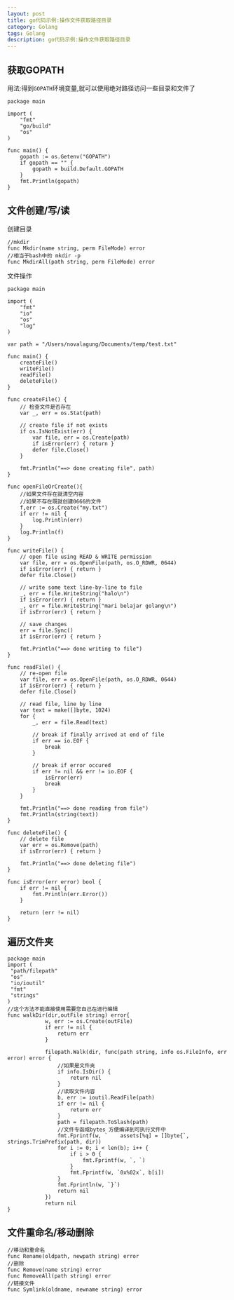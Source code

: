```yaml
---
layout: post
title: go代码示例:操作文件获取路径目录
category: Golang
tags: Golang
description: go代码示例:操作文件获取路径目录
---
```



获取GOPATH
--------

用法:得到`GOPATH`环境变量,就可以使用绝对路径访问一些目录和文件了

    package main
    
    import (
        "fmt"
        "go/build"
        "os"
    )
    
    func main() {
        gopath := os.Getenv("GOPATH")
        if gopath == "" {
            gopath = build.Default.GOPATH
        }
        fmt.Println(gopath)
    }


文件创建/写/读
--------

创建目录

    //mkdir 
    func Mkdir(name string, perm FileMode) error
    //相当于bash中的 mkdir -p
    func MkdirAll(path string, perm FileMode) error


文件操作

    package main
    
    import (
    	"fmt"
    	"io"
    	"os"
    	"log"
    )
    
    var path = "/Users/novalagung/Documents/temp/test.txt"
    
    func main() {
    	createFile()
    	writeFile()
    	readFile()
    	deleteFile()
    }
    
    func createFile() {
    	// 检查文件是否存在
    	var _, err = os.Stat(path)
    
    	// create file if not exists
    	if os.IsNotExist(err) {
    		var file, err = os.Create(path)
    		if isError(err) { return }
    		defer file.Close()
    	}
    
    	fmt.Println("==> done creating file", path)
    }
    
    func openFileOrCreate(){
    	//如果文件存在就清空内容
    	//如果不存在既就创建0666的文件
    	f,err := os.Create("my.txt")
    	if err != nil {
    		log.Println(err)
    	}
    	log.Println(f)
    }
    
    func writeFile() {
    	// open file using READ & WRITE permission
    	var file, err = os.OpenFile(path, os.O_RDWR, 0644)
    	if isError(err) { return }
    	defer file.Close()
    
    	// write some text line-by-line to file
    	_, err = file.WriteString("halo\n")
    	if isError(err) { return }
    	_, err = file.WriteString("mari belajar golang\n")
    	if isError(err) { return }
    
    	// save changes
    	err = file.Sync()
    	if isError(err) { return }
    
    	fmt.Println("==> done writing to file")
    }
    
    func readFile() {
    	// re-open file
    	var file, err = os.OpenFile(path, os.O_RDWR, 0644)
    	if isError(err) { return }
    	defer file.Close()
    
    	// read file, line by line
    	var text = make([]byte, 1024)
    	for {
    		_, err = file.Read(text)
    		
    		// break if finally arrived at end of file
    		if err == io.EOF {
    			break
    		}
    		
    		// break if error occured
    		if err != nil && err != io.EOF {
    			isError(err)
    			break
    		}
    	}
    	
    	fmt.Println("==> done reading from file")
    	fmt.Println(string(text))
    }
    
    func deleteFile() {
    	// delete file
    	var err = os.Remove(path)
    	if isError(err) { return }
    
    	fmt.Println("==> done deleting file")
    }
    
    func isError(err error) bool {
    	if err != nil {
    		fmt.Println(err.Error())
    	}
    
    	return (err != nil)
    }


遍历文件夹
-----

    package main
    import (
     "path/filepath"
     "os"
     "io/ioutil"
     "fmt"
     "strings"
    )
    //这个方法不能直接使用需要您自己在进行编辑
    func walkDir(dir,outFile string) error{
    		    w, err := os.Create(outFile)
    		    if err != nil {
    		    	return err
    		    }
    
    			filepath.Walk(dir, func(path string, info os.FileInfo, err error) error {
    				//如果是文件夹
        			if info.IsDir() {
        				return nil
        			}
        			//读取文件内容
        			b, err := ioutil.ReadFile(path)
        			if err != nil {
        				return err
        			}
        			path = filepath.ToSlash(path)
        			//文件专函成bytes 方便编译到可执行文件中
        			fmt.Fprintf(w, `	assets[%q] = []byte{`, strings.TrimPrefix(path, dir))
        			for i := 0; i < len(b); i++ {
        				if i > 0 {
        					fmt.Fprintf(w, `, `)
        				}
        				fmt.Fprintf(w, `0x%02x`, b[i])
        			}
        			fmt.Fprintln(w, `}`)
        			return nil
        		})
    		    return nil
    }



文件重命名/移动删除
----------

    //移动和重命名
    func Rename(oldpath, newpath string) error
    //删除
    func Remove(name string) error
    func RemoveAll(path string) error
    //链接文件
    func Symlink(oldname, newname string) error
    
    
